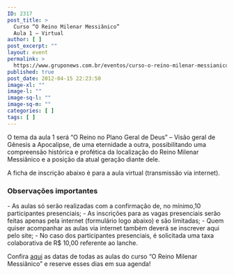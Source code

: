 ```yaml
---
ID: 2317
post_title: >
  Curso “O Reino Milenar Messiânico”
  Aula 1 – Virtual
author: [ ]
post_excerpt: ""
layout: event
permalink: >
  https://www.gruponews.com.br/eventos/curso-o-reino-milenar-messianico-aula-1-virtual
published: true
post_date: 2012-04-15 22:23:50
image-xl: ""
image-l: ""
image-sq-l: ""
image-sq-m: ""
categories: [ ]
tags: [ ]
---
```

O tema da aula 1 será “O Reino no Plano Geral de Deus” – Visão geral de Gênesis a Apocalipse, de uma eternidade a outra, possibilitando uma compreensão histórica e profética da localização do Reino Milenar Messiânico e a posição da atual geração diante dele.

A ficha de inscrição abaixo é para a aula virtual (transmissão via internet).
<h3>Observações importantes</h3>
- As aulas só serão realizadas com a confirmação de, no mínimo,10 participantes presenciais;
- As inscrições para as vagas presenciais serão feitas apenas pela internet (formulário logo abaixo) e são limitadas;
- Quem quiser acompanhar as aulas via internet também deverá se inscrever aqui pelo site;
- No caso dos participantes presenciais, é solicitada uma taxa colaborativa de R$ 10,00 referente ao lanche.

Confira <a href="http://www.gruponews.com.br/2012/04/novidades-curso-rmm.html">aqui</a> as datas de todas as aulas do curso “O Reino Milenar Messiânico” e reserve esses dias em sua agenda!